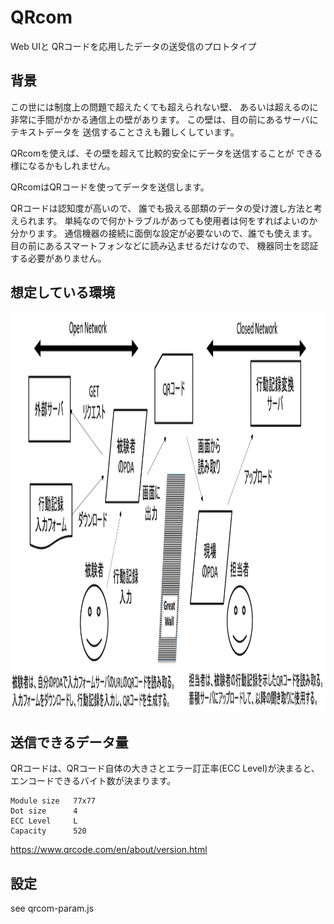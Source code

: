 QRcom
=====

Web UIと QRコードを応用したデータの送受信のプロトタイプ

## 背景

この世には制度上の問題で超えたくても超えられない壁、
あるいは超えるのに非常に手間がかかる通信上の壁があります。
この壁は、目の前にあるサーバにテキストデータを
送信することさえも難しくしています。

QRcomを使えば、その壁を超えて比較的安全にデータを送信することが
できる様になるかもしれません。

QRcomはQRコードを使ってデータを送信します。

QRコードは認知度が高いので、
誰でも扱える部類のデータの受け渡し方法と考えられます。
単純なので何かトラブルがあっても使用者は何をすればよいのか分かります。
通信機器の接続に面倒な設定が必要ないので、誰でも使えます。
目の前にあるスマートフォンなどに読み込ませるだけなので、
機器同士を認証する必要がありません。

## 想定している環境

<img alt="assumption of the environment using QRcom" src="sample/fig1.png" height="640">

## 送信できるデータ量

QRコードは、QRコード自体の大きさとエラー訂正率(ECC Level)が決まると、
エンコードできるバイト数が決まります。

```
Module size   77x77
Dot size      4
ECC Level     L
Capacity      520
```

https://www.qrcode.com/en/about/version.html

## 設定

see qrcom-param.js


